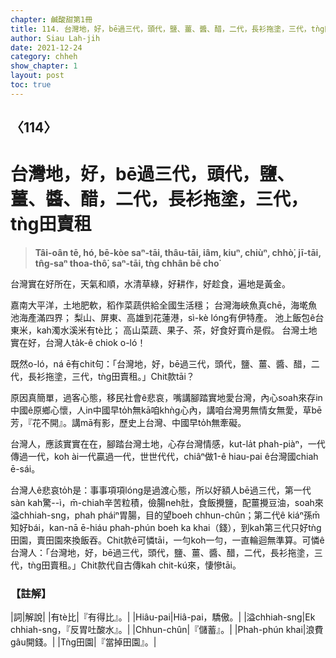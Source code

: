 ```yaml
---
chapter: 鹹酸甜第1冊
title: 114. 台灣地，好，bē過三代，頭代，鹽、薑、醬、醋，二代，長衫拖塗，三代，tǹg田賣租
author: Siau Lah-jih
date: 2021-12-24
category: chheh
show_chapter: 1
layout: post
toc: true
---
```

  
## 〈114〉
# 台灣地，好，bē過三代，頭代，鹽、薑、醬、醋，二代，長衫拖塗，三代，tǹg田賣租
>**Tâi-oân tē, hó, bē-kòe saⁿ-tāi, thâu-tāi, iâm, kiuⁿ, chiùⁿ, chhò͘, jī-tāi, tn̂g-saⁿ thoa-thô͘, saⁿ-tāi, tǹg chhân bē cho͘**
 
台灣實在好所在，天氣和順，水清草綠，好耕作，好趁食，遍地是黃金。

嘉南大平洋，土地肥軟，稻作菜蔬供給全國生活穩；
台灣海峽魚真chē，海墘魚池海產滿四界；
梨山、屏東、高雄到花蓮港，sì-kè lóng有伊特產。
池上飯包ê台東米，kah濁水溪米有tè比；
高山菜蔬、果子、茶，好食好賣m̄是假。
台灣土地實在好，台灣人ta̍k-ê chiok o-ló！

既然o-ló，ná ē有chit句：「台灣地，好，bē過三代，頭代，鹽、薑、醬、醋，二代，長衫拖塗，三代，tǹg田賣租。」Chit款tāi？

原因真簡單，過客心態，移民社會ê悲哀，嘴講腳踏實地愛台灣，內心soah來存in中國ê原鄉心懷，人in中國早to̍h無kā咱khǹg心內，講咱台灣男無情女無愛，草bē芳，『花不開』。講mā有影，歷史上台灣、中國早to̍h無牽礙。

台灣人，應該實實在在，腳踏台灣土地，心存台灣情感，kut-la̍t phah-piàⁿ，一代傳過一代，koh ài一代贏過一代，世世代代，chiâⁿ做1-ê hiau-pai ê台灣國chiah ē-sái。

台灣人ê悲哀to̍h是：事事項項lóng是過渡心態，所以好額人bē過三代，第一代sàn kah驚--ì，m̄-chiah辛苦粒積，儉腸neh肚，食飯攪鹽，配薑攪豆油，soah來溢chhiah-sng，phah pháiⁿ胃腸，目的望boeh chhun-chûn；第二代ê kiáⁿ孫m̄知好bái，kan-nā ē-hiáu phah-phún boeh ka khai（錢），到kah第三代只好tǹg田園，賣田園來換飯吞。Chit款ê可憐tāi，一勻koh一勻，一直輪迴無準算。可憐ê台灣人：「台灣地，好，bē過三代，頭代，鹽、薑、醬、醋，二代，長衫拖塗，三代，tǹg田賣租。」Chit款代自古傳kah chit-kú來，悽慘tāi。

### 【註解】

|詞|解說|
|有tè比|『有得比』。|
|Hiâu-pai|Hiâ-pai，驕傲。|
|溢chhiah-sng|Ek chhiah-sng，『反胃吐酸水』。|
|Chhun-chûn|『儲蓄』。|
|Phah-phún khai|浪費gâu開錢。|
|Tǹg田園|『當掉田園』。|
